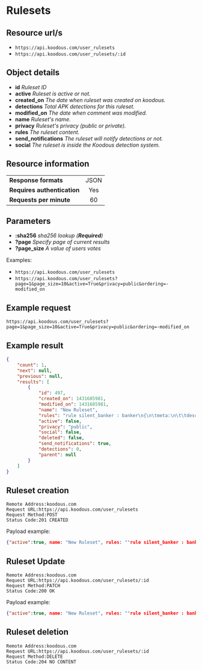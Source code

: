 # Rulesets

## Resource url/s

* `https://api.koodous.com/user_rulesets`
* `https://api.koodous.com/user_rulesets/:id`

## Object details

* **id** _Ruleset ID_
* **active** _Ruleset is active or not._
* **created_on** _The date when ruleset was created on koodous._
* **detections** _Total APK detections for this ruleset._
* **modified_on** _The date when comment was modified._
* **name** _Ruleset's name._
* **privacy** _Ruleset's privacy (public or private)._
* **rules** _The ruleset content._
* **send_notifications** _The ruleset will notify detections or not._
* **social** _The ruleset is inside the Koodous detection system._

## Resource information

| | |
| ------------- |:-------------:|
| **Response formats** | JSON |
| **Requires authentication** | Yes |
| **Requests per minute** | 60|

## Parameters

* **:sha256** _sha256 lookup (**Required**)_
* **?page** _Specify page of current results_
* **?page_size** _A value of users votes_

Examples:

* `https://api.koodous.com/user_rulesets`
* `https://api.koodous.com/user_rulesets?page=1&page_size=10&active=True&privacy=public&ordering=-modified_on`

## Example request

`https://api.koodous.com/user_rulesets?page=1&page_size=10&active=True&privacy=public&ordering=-modified_on`

## Example result
```json
{
    "count": 1,
    "next": null,
    "previous": null,
    "results": [
        {
            "id": 497,
            "created_on": 1431685981,
            "modified_on": 1431685981,
            "name": "New Ruleset",
            "rules": "rule silent_banker : banker\n{\n\tmeta:\n\t\tdescription = \"This is just an example\"\n\t\tthread_level = 3\n\t\tin_the_wild = true\n\n\tstrings:\n\t\t$a = {6A 40 68 00 30 00 00 6A 14 8D 91}\n\t\t$b = {8D 4D B0 2B C1 83 C0 27 99 6A 4E 59 F7 F9}\n\t\t$c = \"UVODFRYSIHLNWPEJXQZAKCBGMT\"\n\n\tcondition:\n\t\t$a or $b or $c\n}",
            "active": false,
            "privacy": "public",
            "social": false,
            "deleted": false,
            "send_notifications": true,
            "detections": 0,
            "parent": null
        }
    ]
}
```

## Ruleset creation
```
Remote Address:koodous.com
Request URL:https://api.koodous.com/user_rulesets
Request Method:POST
Status Code:201 CREATED
```

Payload example:

```json
{"active":true, name: "New Ruleset", rules: ""rule silent_banker : banker\n{\n\tmeta:\n\t\tdescription = \"This is just an example\"\n\t\tthread_level = 3\n\t\tin_the_wild = true\n\n\tstrings:\n\t\t$a = {6A 40 68 00 30 00 00 6A 14 8D 91}\n\t\t$b = {8D 4D B0 2B C1 83 C0 27 99 6A 4E 59 F7 F9}\n\t\t$c = \"UVODFRYSIHLNWPEJXQZAKCBGMT\"\n\n\tcondition:\n\t\t$a or $b or $c\n}"}
```

## Ruleset Update
```
Remote Address:koodous.com
Request URL:https://api.koodous.com/user_rulesets/:id
Request Method:PATCH
Status Code:200 OK
```

Payload example:

```json
{"active":true, name: "New Ruleset", rules: ""rule silent_banker : banker\n{\n\tmeta:\n\t\tdescription = \"This is just an example\"\n\t\tthread_level = 3\n\t\tin_the_wild = true\n\n\tstrings:\n\t\t$a = {6A 40 68 00 30 00 00 6A 14 8D 91}\n\t\t$b = {8D 4D B0 2B C1 83 C0 27 99 6A 4E 59 F7 F9}\n\t\t$c = \"UVODFRYSIHLNWPEJXQZAKCBGMT\"\n\n\tcondition:\n\t\t$a or $b or $c\n}"}
```

## Ruleset deletion

```
Remote Address:koodous.com
Request URL:https://api.koodous.com/user_rulesets/:id
Request Method:DELETE
Status Code:204 NO CONTENT
```